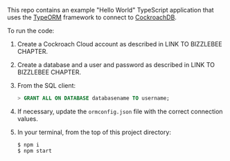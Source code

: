 This repo contains an example "Hello World" TypeScript application that uses the [TypeORM](https://typeorm.io/#/) framework to connect to [CockroachDB](https://www.cockroachlabs.com/docs/stable/).

To run the code:

1. Create a Cockroach Cloud account as described in LINK TO BIZZLEBEE CHAPTER.

1. Create a database and a user and password as described in LINK TO BIZZLEBEE CHAPTER.

1. From the SQL client:

   ```sql
   > GRANT ALL ON DATABASE databasename TO username;
   ```

1. If necessary, update the `ormconfig.json` file with the correct connection values.

1. In your terminal, from the top of this project directory:

   ```shell
   $ npm i
   $ npm start
   ```
